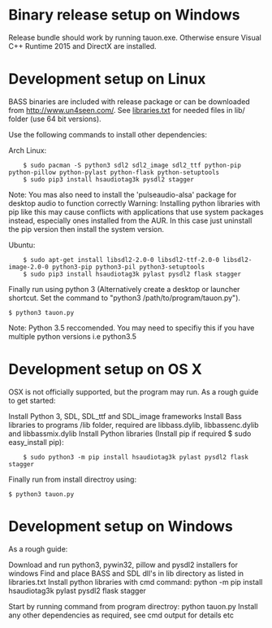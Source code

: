 # Binary release setup on Windows

Release bundle should work by running tauon.exe. Otherwise ensure Visual C++ Runtime 2015 and DirectX are installed.


# Development setup on Linux

BASS binaries are included with release package or can be downloaded from http://www.un4seen.com/. See [libraries.txt](libraries.txt) for needed files in lib/ folder (use 64 bit versions).

Use the following commands to install other dependencies:

Arch Linux:

        $ sudo pacman -S python3 sdl2 sdl2_image sdl2_ttf python-pip python-pillow python-pylast python-flask python-setuptools
        $ sudo pip3 install hsaudiotag3k pysdl2 stagger

   Note: You mas also need to install the 'pulseaudio-alsa' package for desktop audio to function correctly
   Warning: Installing python libraries with pip like this may cause conflicts with applications that use system packages instead, especially ones installed from the AUR. In this case just uninstall the pip version then install the system version.

Ubuntu:

        $ sudo apt-get install libsdl2-2.0-0 libsdl2-ttf-2.0-0 libsdl2-image-2.0-0 python3-pip python3-pil python3-setuptools
        $ sudo pip3 install hsaudiotag3k pylast pysdl2 flask stagger



Finally run using python 3 (Alternatively create a desktop or launcher shortcut. Set the command to "python3 /path/to/program/tauon.py").

    $ python3 tauon.py

  Note: Python 3.5 reccomended. You may need to specifiy this if you have multiple python versions i.e python3.5

# Development setup on OS X


OSX is not officially supported, but the program may run. As a rough guide to get started: 

Install Python 3, SDL, SDL_ttf and SDL_image frameworks
Install Bass libraries to programs /lib folder, required are libbass.dylib, libbassenc.dylib and libbassmix.dylib
Install Python libraries (Install pip if required $ sudo easy_install pip):

        $ sudo python3 -m pip install hsaudiotag3k pylast pysdl2 flask stagger

Finally run from install directroy using:

	$ python3 tauon.py


# Development setup on Windows

As a rough guide:

Download and run python3, pywin32, pillow and pysdl2 installers for windows
Find and place BASS and SDL dll's in lib directory as listed in libraries.txt
Install python libraries with cmd command: python -m pip install hsaudiotag3k pylast pysdl2 flask stagger

Start by running command from program directroy: python tauon.py
Install any other dependencies as required, see cmd output for details etc

